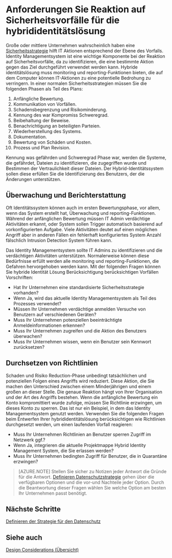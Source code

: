 
<properties
    pageTitle="Azure Active Directory hybride Identität Design - bestimmen Vorfall rResponse Vorschriften | Microsoft Azure Vorschriften "
    description="Bestimmen Sie Überwachung und reporting-Funktionen für hybrididentitätslösung, die auf dem Computer können IT-Aktionen zu minimieren mögliche Risiken"
    documentationCenter=""
    services="active-directory"
    authors="billmath"
    manager="femila"
    editor=""/>

<tags
    ms.service="active-directory"
    ms.devlang="na"
    ms.topic="article"
    ms.tgt_pltfrm="na"
    ms.workload="identity" 
    ms.date="08/08/2016"
    ms.author="billmath"/>

# <a name="determine-incident-response-requirements-for-your-hybrid-identity-solution"></a>Anforderungen Sie Reaktion auf Sicherheitsvorfälle für die hybrididentitätslösung

Große oder mittlere Unternehmen wahrscheinlich haben eine [Sicherheitsstrategie](https://technet.microsoft.com/library/cc700825.aspx) hilft IT Aktionen entsprechend der Ebene des Vorfalls. Identity Managementsystem ist eine wichtige Komponente bei der Reaktion auf Sicherheitsvorfälle, da zu identifizieren, die eine bestimmte Aktion gegen das Ziel durchgeführt verwendet werden kann. Hybride identitätslösung muss monitoring und reporting-Funktionen bieten, die auf dem Computer können IT-Aktionen zu eine potentielle Bedrohung zu verringern. In einer normalen Sicherheitsstrategien müssen Sie die folgenden Phasen als Teil des Plans:

1.  Anfängliche Bewertung.
2.  Kommunikation von Vorfällen.
3.  Schadensbegrenzung und Risikominderung.
4.  Kennung des war Kompromiss Schweregrad.
5.  Beibehaltung der Beweise.
6.  Benachrichtigung an beteiligten Parteien.
7.  Wiederherstellung des Systems.
8.  Dokumentation.
9.  Bewertung von Schäden und Kosten.
10. Prozess und Plan Revision.

Kennung was gefährden und Schweregrad Phase war, werden die Systeme, die gefährdet, Dateien zu identifizieren, die zugegriffen wurde und Bestimmen der Vertraulichkeit dieser Dateien. Der Hybrid-Identitätssystem sollen diese erfüllen Sie die Identifizierung des Benutzers, der die Änderungen unterstützen. 

## <a name="monitoring-and-reporting"></a>Überwachung und Berichterstattung
Oft Identitätssystem können auch im ersten Bewertungsphase, vor allem, wenn das System erstellt hat, Überwachung und reporting-Funktionen. Während der anfänglichen Bewertung müssen IT Admin verdächtige Aktivitäten erkannt, oder System sollen Trigger automatisch basierend auf vorkonfigurierten Aufgabe. Viele Aktivitäten deutet auf einen möglichen Angriff aber in anderen Fällen ein fehlerhaft konfiguriertes System Anzahl fälschlich Intrusion Detection System führen kann. 

Das Identity Managementsystem sollte IT Admins zu identifizieren und die verdächtigen Aktivitäten unterstützen. Normalerweise können diese Bedürfnisse erfüllt werden alle monitoring und reporting-Funktionen, die Gefahren hervorgehoben werden kann. Mit der folgenden Fragen können Sie hybride Identität Lösung Berücksichtigung berücksichtigen Vorfällen Vorschriften:

- Hat Ihr Unternehmen eine standardisierte Sicherheitsstrategie vorhanden?
 - Wenn Ja, wird das aktuelle Identity Managementsystem als Teil des Prozesses verwendet?
- Müssen Ihr Unternehmen verdächtige anmelden Versuche von Benutzern auf verschiedenen Geräten?
- Muss Ihr Unternehmen potenziellen beeinträchtigte Anmeldeinformationen erkennen?
- Muss Ihr Unternehmen zugreifen und die Aktion des Benutzers überwachen?
- Muss Ihr Unternehmen wissen, wenn ein Benutzer sein Kennwort zurücksetzen?

## <a name="policy-enforcement"></a>Durchsetzen von Richtlinien

Schaden und Risiko Reduction-Phase unbedingt tatsächlichen und potenziellen Folgen eines Angriffs wird reduziert. Diese Aktion, die Sie machen den Unterschied zwischen einem Minderjährigen und einem großen an dieser Stelle. Die genaue Reaktion hängt von Ihrer Organisation und der Art des Angriffs bestehen. Wenn die anfängliche Bewertung ein Konto kompromittiert wurde zufolge, müssen Sie Richtlinie erzwingen, um dieses Konto zu sperren. Das ist nur ein Beispiel, in dem das Identity Managementsystem genutzt werden. Verwenden Sie die folgenden Fragen beim Entwerfen Ihrer hybrididentitätslösung berücksichtigen wie Richtlinien durchgesetzt werden, um einen laufenden Vorfall reagieren:

- Muss Ihr Unternehmen Richtlinien an Benutzer sperren Zugriff im Netzwerk ggf.?
 - Wenn Ja, integrieren die aktuelle Projektmappe Hybrid Identity Management System, die Sie erlassen werden?
- Muss Ihr Unternehmen bedingten Zugriff für Benutzer, die in Quarantäne erzwingen? 
 
>[AZURE.NOTE]
Stellen Sie sicher zu Notizen jeder Antwort die Gründe für die Antwort. [Definieren Datenschutzstrategie](active-directory-hybrid-identity-design-considerations-data-protection-strategy.md) gehen über die verfügbaren Optionen und die vor-und Nachteile jeder Option.  Durch die Beantwortung dieser Fragen wählen Sie welche Option am besten Ihr Unternehmen passt benötigt.

## <a name="next-steps"></a>Nächste Schritte
[Definieren der Strategie für den Datenschutz](active-directory-hybrid-identity-design-considerations-data-protection-strategy.md)

## <a name="see-also"></a>Siehe auch
[Design Considerations (Übersicht)](active-directory-hybrid-identity-design-considerations-overview.md)
